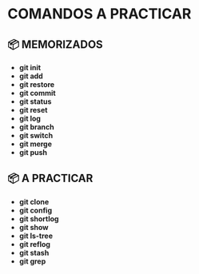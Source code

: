 # COMANDOS A PRACTICAR

## 📦 MEMORIZADOS
- **git init**
- **git add**
- **git restore**
- **git commit**
- **git status**
- **git reset**
- **git log**
- **git branch**
- **git switch**
- **git merge**
- **git push**

## 📦 A PRACTICAR
- **git clone**
- **git config**
- **git shortlog**
- **git show**
- **git ls-tree**
- **git reflog**
- **git stash**
- **git grep**